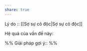 ```yaml
---
share: true
---
```

Lý do :: [[Sợ sự cô độc|Sợ sự cô độc]]

Hệ quả của vấn đề này:


%%
Giải pháp gợi ý:: 
%%

